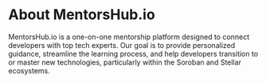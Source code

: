 # About MentorsHub.io
MentorsHub.io is a one-on-one mentorship platform designed to connect developers with top tech experts. Our goal is to provide personalized guidance, streamline the learning process, and help developers transition to or master new technologies, particularly within the Soroban and Stellar ecosystems.

